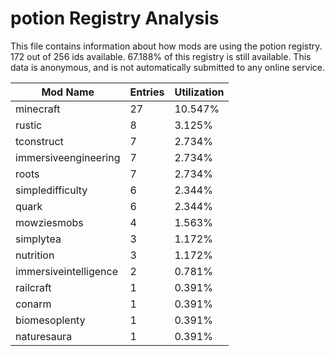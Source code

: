 # potion Registry Analysis

This file contains information about how mods are using the potion registry. 172
out of 256 ids available. 67.188% of this registry is still available. This data
is anonymous, and is not automatically submitted to any online service.


| Mod Name              | Entries | Utilization |
|-----------------------|---------|-------------|
| minecraft             | 27      | 10.547%     |
| rustic                | 8       | 3.125%      |
| tconstruct            | 7       | 2.734%      |
| immersiveengineering  | 7       | 2.734%      |
| roots                 | 7       | 2.734%      |
| simpledifficulty      | 6       | 2.344%      |
| quark                 | 6       | 2.344%      |
| mowziesmobs           | 4       | 1.563%      |
| simplytea             | 3       | 1.172%      |
| nutrition             | 3       | 1.172%      |
| immersiveintelligence | 2       | 0.781%      |
| railcraft             | 1       | 0.391%      |
| conarm                | 1       | 0.391%      |
| biomesoplenty         | 1       | 0.391%      |
| naturesaura           | 1       | 0.391%      |

